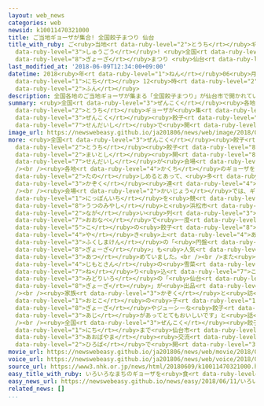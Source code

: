 ```yaml
---
layout: web_news
categories: web
newsid: k10011470321000
title: ご当地ギョーザが集合! 全国餃子まつり 仙台
title_with_ruby: ご<ruby>当地<rt data-ruby-level="2">とうち</rt></ruby>ギョーザが<ruby>集合<rt
  data-ruby-level="3">しゅうごう</rt></ruby>! <ruby>全国<rt data-ruby-level="3">ぜんこく</rt></ruby><ruby>餃子<rt
  data-ruby-level="8">ぎょーざ</rt></ruby>まつり <ruby>仙台<rt data-ruby-level="7">せんだい</rt></ruby>
last_modified_at: '2018-06-09T12:34:00+09:00'
datetime: 2018<ruby>年<rt data-ruby-level="1">ねん</rt></ruby>06<ruby>月<rt data-ruby-level="1">がつ</rt></ruby>09<ruby>日<rt
  data-ruby-level="1">にち</rt></ruby> 12<ruby>時<rt data-ruby-level="2">じ</rt></ruby>34<ruby>分<rt
  data-ruby-level="2">ふん</rt></ruby>
description: 全国各地のご当地ギョーザが集まる「全国餃子まつり」が仙台市で開かれています。
summary: <ruby>全国<rt data-ruby-level="3">ぜんこく</rt></ruby><ruby>各地<rt data-ruby-level="4">かくち</rt></ruby>のご<ruby>当地<rt
  data-ruby-level="2">とうち</rt></ruby>ギョーザが<ruby>集<rt data-ruby-level="3">あつ</rt></ruby>まる「<ruby>全国<rt
  data-ruby-level="3">ぜんこく</rt></ruby><ruby>餃子<rt data-ruby-level="8">ぎょーざ</rt></ruby>まつり」が<ruby>仙台市<rt
  data-ruby-level="7">せんだいし</rt></ruby>で<ruby>開<rt data-ruby-level="3">ひら</rt></ruby>かれています。
image_url: https://newswebeasy.github.io/ja201806/news/web/image/2018/06/09/K10011470321_1806091309_1806091313_01_03.jpg
more: <ruby>全国<rt data-ruby-level="3">ぜんこく</rt></ruby><ruby>餃子<rt data-ruby-level="8">ぎょーざ</rt></ruby>まつりは、ご<ruby>当地<rt
  data-ruby-level="2">とうち</rt></ruby><ruby>餃子<rt data-ruby-level="8">ぎょーざ</rt></ruby>をＰＲしようと<ruby>毎年<rt
  data-ruby-level="2">まいとし</rt></ruby><ruby>開<rt data-ruby-level="8">はだ</rt></ruby>かれていて、ことしは<ruby>仙台市<rt
  data-ruby-level="7">せんだいし</rt></ruby>が<ruby>会場<rt data-ruby-level="2">かいじょう</rt></ruby>となりました。<br
  /><br /><ruby>各地<rt data-ruby-level="4">かくち</rt></ruby>のギョーザをすべて300<ruby>円<rt data-ruby-level="1">えん</rt></ruby>で<ruby>楽<rt
  data-ruby-level="2">たの</rt></ruby>しめるとあって、<ruby>多<rt data-ruby-level="2">おお</rt></ruby>くの<ruby>家族<rt
  data-ruby-level="3">かぞく</rt></ruby><ruby>連<rt data-ruby-level="4">づ</rt></ruby>れなどでにぎわっています。<br
  /><br /><ruby>会場<rt data-ruby-level="2">かいじょう</rt></ruby>では、ギョーザの<ruby>購入額<rt data-ruby-level="7">こうにゅうがく</rt></ruby>で<ruby>日本一<rt
  data-ruby-level="1">にっぽんいち</rt></ruby>を<ruby>競<rt data-ruby-level="7">きそ</rt></ruby>う<ruby>宇都宮市<rt
  data-ruby-level="8">うつのみやし</rt></ruby>と<ruby>浜松市<rt data-ruby-level="7">はままつし</rt></ruby>のギョーザに<ruby>長<rt
  data-ruby-level="2">なが</rt></ruby>い<ruby>列<rt data-ruby-level="3">れつ</rt></ruby>ができていたほか、<ruby>大鍋<rt
  data-ruby-level="7">おおなべ</rt></ruby>で<ruby>一度<rt data-ruby-level="3">いちど</rt></ruby>に500<ruby>個<rt
  data-ruby-level="5">こ</rt></ruby>の<ruby>餃子<rt data-ruby-level="8">ぎょーざ</rt></ruby>を<ruby>焼<rt
  data-ruby-level="4">や</rt></ruby>き<ruby>上<rt data-ruby-level="4">あ</rt></ruby>げる<ruby>福島県<rt
  data-ruby-level="3">ふくしまけん</rt></ruby>の「<ruby>円盤<rt data-ruby-level="7">えんばん</rt></ruby><ruby>餃子<rt
  data-ruby-level="8">ぎょーざ</rt></ruby>」も<ruby>人気<rt data-ruby-level="1">にんき</rt></ruby>を<ruby>集<rt
  data-ruby-level="3">あつ</rt></ruby>めていました。<br /><br />また<ruby>仙台市<rt data-ruby-level="7">せんだいし</rt></ruby>からは、<ruby>地元産<rt
  data-ruby-level="4">じもとさん</rt></ruby>の<ruby>雪菜<rt data-ruby-level="4">ゆきな</rt></ruby>を<ruby>練<rt
  data-ruby-level="7">ね</rt></ruby>り<ruby>込<rt data-ruby-level="7">こ</rt></ruby>んだ<ruby>緑色<rt
  data-ruby-level="3">みどりいろ</rt></ruby>の「<ruby>仙台<rt data-ruby-level="7">せんだい</rt></ruby>あおば<ruby>餃子<rt
  data-ruby-level="8">ぎょーざ</rt></ruby>」が<ruby>出品<rt data-ruby-level="3">しゅっぴん</rt></ruby>されました。<br
  /><br /><ruby>家族<rt data-ruby-level="3">かぞく</rt></ruby>と<ruby>訪<rt data-ruby-level="7">おとず</rt></ruby>れた<ruby>男<rt
  data-ruby-level="1">おとこ</rt></ruby>の<ruby>子<rt data-ruby-level="1">こ</rt></ruby>は「さくさくした<ruby>餃子<rt
  data-ruby-level="8">ぎょーざ</rt></ruby>やジューシーな<ruby>餃子<rt data-ruby-level="8">ぎょーざ</rt></ruby>などいろいろな<ruby>味<rt
  data-ruby-level="3">あじ</rt></ruby>があってとてもおいしいです」と<ruby>話<rt data-ruby-level="2">はな</rt></ruby>していました。<br
  /><br /><ruby>全国<rt data-ruby-level="3">ぜんこく</rt></ruby><ruby>餃子<rt data-ruby-level="8">ぎょーざ</rt></ruby>まつりは、10<ruby>日<rt
  data-ruby-level="1">にち</rt></ruby>まで<ruby>仙台市<rt data-ruby-level="7">せんだいし</rt></ruby>のせんだい<ruby>青葉山<rt
  data-ruby-level="3">あおばやま</rt></ruby><ruby>交流<rt data-ruby-level="3">こうりゅう</rt></ruby><ruby>広場<rt
  data-ruby-level="2">ひろば</rt></ruby>で<ruby>開<rt data-ruby-level="3">ひら</rt></ruby>かれています。
movie_url: https://newswebeasy.github.io/ja201806/news/web/movie/2018/06/09/k10011470321_201806091309_201806091313.mp4
voice_url: https://newswebeasy.github.io/ja201806/news/web/voice/2018/06/09/k10011470321_201806091309_201806091313.mp3
source_url: https://www3.nhk.or.jp/news/html/20180609/k10011470321000.html
easy_title_with_ruby: いろいろなまちのギョーザを<ruby>食<rt data-ruby-level="2">た</rt></ruby>べることができるイベント
easy_news_url: https://newswebeasy.github.io/news/easy/2018/06/11/いろいろなまちのギョーザを食べることができるイベント
related_news: []
...
```

